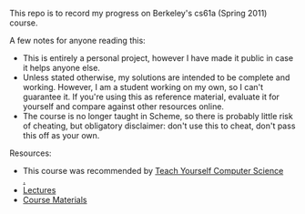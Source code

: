 <p>This repo is to record my progress on Berkeley's cs61a (Spring 2011) course.

<p>A few notes for anyone reading this:
<ul>
<li>This is entirely a personal project, however I have made it public in case it helps anyone else.</li>
<li>Unless stated otherwise, my solutions are intended to be complete and working. However, I am a student working on my own, so I can't guarantee it. If you're using this as reference material, evaluate it for yourself and compare against other resources online.</li>
<li>The course is no longer taught in Scheme, so there is probably little risk of cheating, but obligatory disclaimer: don't use this to cheat, don't pass this off as your own.</li>
</ul>

<p>Resources:
<ul><li>This course was recommended by <a href="https://teachyourselfcs.com">Teach Yourself Computer Science</li>.
<li><a href="https://archive.org/details/ucberkeley-webcast-PL3E89002AA9B9879E?sort=titleSorter">Lectures</a></li>
<li><a href="https://inst.eecs.berkeley.edu/~cs61a/sp11/">Course Materials</a></li><ul>

